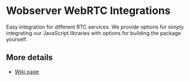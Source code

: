 # Wobserver WebRTC Integrations
Easy integration for different RTC services. We provide options for simply integrating our JavaScript libraries with options for building the package yourself.

## More details
 - [Wiki page](https://github.com/ObserveRTC/integrations/wiki)
